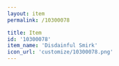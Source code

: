 ```yaml
---
layout: item
permalink: /10300078

title: Item
id: '10300078'
item_name: 'Disdainful Smirk'
icon_url: 'customize/10300078.png'
---
```


